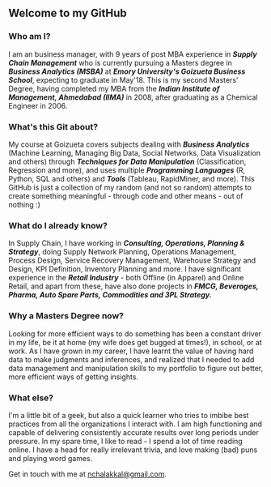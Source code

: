 ## Welcome to my GitHub

### Who am I?

I am an business manager, with 9 years of post MBA experience in **_Supply Chain Management_** who is currently pursuing a Masters degree in **_Business Analytics (MSBA)_** at **_Emory University's Goizueta Business School_**, expecting to graduate in May'18. This is my second Masters' Degree, having completed my MBA from the **_Indian Institute of Management, Ahmedabad (IIMA)_** in 2008, after graduating as a Chemical Engineer in 2006.

### What's this Git about?

My course at Goizueta covers subjects dealing with **_Business Analytics_** (Machine Learning, Managing Big Data, Social Networks, Data Visualization and others) through **_Techniques for Data Manipulation_** (Classification, Regression and more), and uses multiple **_Programming Languages_** (R, Python, SQL and others) and **_Tools_** (Tableau, RapidMiner, and more). This GitHub is just a collection of my random (and not so random) attempts to create something meaningful - through code and other means - out of nothing :)

### What do I already know?

In Supply Chain, I have working in **_Consulting, Operations, Planning & Strategy_**, doing Supply Network Planning, Operations Management, Process Design, Service Recovery Management, Warehouse Strategy and Design, KPI Definition, Inventory Planning and more. I have significant experience in the **_Retail Industry_** - both Offline (in Apparel) and Online Retail, and apart from these, have also done projects in **_FMCG, Beverages, Pharma, Auto Spare Parts, Commodities and 3PL Strategy._**

### Why a Masters Degree now?

Looking for more efficient ways to do something has been a constant driver in my life, be it at home (my wife does get bugged at times!), in school, or at work. As I have grown in my career, I have learnt the value of having hard data to make judgments and inferences, and realized that I needed to add data management and manipulation skills to my portfolio to figure out better, more efficient ways of getting insights. 

### What else?

I'm a little bit of a geek, but also a quick learner who tries to imbibe best practices from all the organizations I interact with. I am high functioning and capable of delivering consistently accurate results over long periods under pressure. In my spare time, I like to read - I spend a lot of time reading online. I have a head for really irrelevant trivia, and love making (bad) puns and playing word games.

Get in touch with me at nchalakkal@gmail.com.

